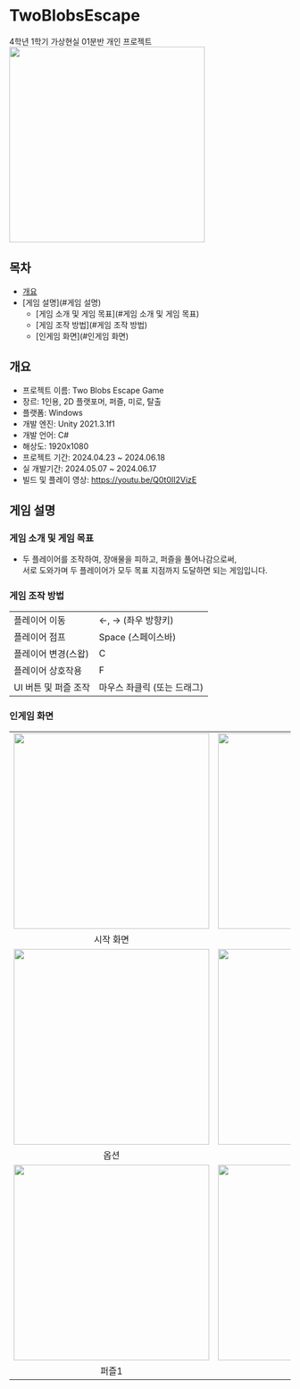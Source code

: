 # TwoBlobsEscape
4학년 1학기 가상현실 01분반 개인 프로젝트        
<img width="350px" src="https://github.com/user-attachments/assets/d800395d-5f57-4dcf-b59a-81ccffd5001e">

## 목차
- [개요](#개요) 
- [게임 설명](#게임 설명) 
   + [게임 소개 및 게임 목표](#게임 소개 및 게임 목표) 
   + [게임 조작 방법](#게임 조작 방법) 
   + [인게임 화면](#인게임 화면)
 
## 개요
- 프로젝트 이름: Two Blobs Escape Game
- 장르: 1인용, 2D 플랫포머, 퍼즐, 미로, 탈출
- 플랫폼: Windows
- 개발 엔진: Unity 2021.3.1f1
- 개발 언어: C#
- 해상도: 1920x1080
- 프로젝트 기간: 2024.04.23 ~ 2024.06.18
- 실 개발기간: 2024.05.07 ~ 2024.06.17
- 빌드 및 플레이 영상: https://youtu.be/Q0t0II2VizE

## 게임 설명
### 게임 소개 및 게임 목표
- 두 플레이어를 조작하여, 장애물을 피하고, 퍼즐을 풀어나감으로써,<br>
  서로 도와가며 두 플레이어가 모두 목표 지점까지 도달하면 되는 게임입니다.
  
### 게임 조작 방법
<table>
  <tr><td>플레이어 이동</td><td>←, → (좌우 방향키)</td></tr>
  <tr><td>플레이어 점프</td><td>Space (스페이스바)</td></tr>
  <tr><td>플레이어 변경(스왑)</td><td>C</td></tr>
  <tr><td>플레이어 상호작용</td><td>F</td></tr>
  <tr><td>UI 버튼 및 퍼즐 조작</td><td>마우스 좌클릭 (또는 드래그)</td></tr>
</table>

### 인게임 화면
<table>
  <tr align="center">
    <td><img width="350px" src="https://github.com/user-attachments/assets/d800395d-5f57-4dcf-b59a-81ccffd5001e"></td>
    <td><img width="350px" src="https://github.com/user-attachments/assets/a8517f12-f84d-45f2-b1ea-d50d40efb4cc"></td>
    <td><img width="350px" src="https://github.com/user-attachments/assets/bd2f2d76-f0ec-4598-b089-66cd9057235a"></td>
  </tr>
  <tr align="center">
    <td>시작 화면</td>
    <td>게임 설명</td>
    <td>게임 화면</td>
  </tr>
  <tr align="center">
    <td><img width="350px" src="https://github.com/user-attachments/assets/1f261246-1dae-411d-9ee2-ecf4e276a988"></td>
    <td><img width="350px" src="https://github.com/user-attachments/assets/940f338b-b932-4f4a-b9ff-e3e07e01f1be"></td>
    <td><img width="350px" src="https://github.com/user-attachments/assets/31a984e6-e685-49dc-ac04-abcb475f252a"></td>
  </tr>
  <tr align="center">
    <td>옵션</td>
    <td>게임 클리어</td>
    <td>게임 오버</td>
  </tr>
  <tr align="center">
    <td><img width="350px" src="https://github.com/user-attachments/assets/2d955e8a-18ee-4f04-adc7-3b03d39d4f55"></td>
    <td><img width="350px" src="https://github.com/user-attachments/assets/9ea4557a-2a4a-48e4-9cba-c519e85dbacd"></td>
    <td><img width="350px" src="https://github.com/user-attachments/assets/3c4c5679-e87c-489f-8846-e267309a642c"></td>
  </tr>
  <tr align="center">
    <td>퍼즐1</td>
    <td>퍼즐2</td>
    <td>퍼즐3</td>
  </tr>
</table>
